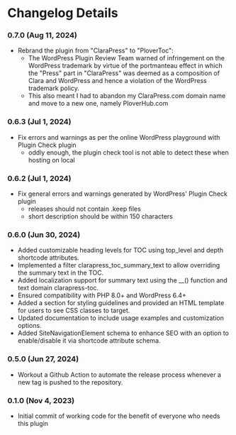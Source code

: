 # Changelog Details

### 0.7.0 (Aug 11, 2024) ###
* Rebrand the plugin from "ClaraPress" to "PloverToc":
    * The WordPress Plugin Review Team warned of infringement on the WordPress trademark by virtue of the portmanteau effect in which the "Press" part in "ClaraPress" was deemed as a composition of Clara and WordPress and hence a violation of the WordPress trademark policy. 
    * This also meant I had to abandon my ClaraPress.com domain name and move to a new one, namely PloverHub.com

### 0.6.3 (Jul 1, 2024) ###
* Fix errors and warnings as per the online WordPress playground with Plugin Check plugin
  * oddly enough, the plugin check tool is not able to detect these when hosting on local

### 0.6.2 (Jul 1, 2024) ###
* Fix general errors and warnings generated by WordPress' Plugin Check plugin
  * releases should not contain .keep files
  * short description should be within 150 characters

### 0.6.0 (Jun 30, 2024) ###
* Added customizable heading levels for TOC using top_level and depth shortcode attributes.
* Implemented a filter clarapress_toc_summary_text to allow overriding the summary text in the TOC.
* Added localization support for summary text using the __() function and text domain clarapress-toc.
* Ensured compatibility with PHP 8.0+ and WordPress 6.4+
* Added a section for styling guidelines and provided an HTML template for users to see CSS classes to target.
* Updated documentation to include usage examples and customization options.
* Added SiteNavigationElement schema to enhance SEO with an option to enable/disable it via shortcode attribute schema.

### 0.5.0 (Jun 27, 2024) ###
* Workout a Github Action to automate the release process whenever a new tag is pushed to the repository.

### 0.1.0 (Nov 4, 2023) ###
* Initial commit of working code for the benefit of everyone who needs this plugin
